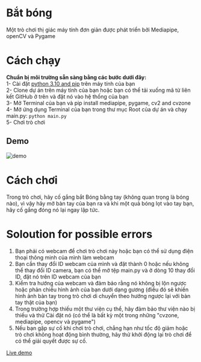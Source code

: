 # Bắt bóng
Một trò chơi thị giác máy tính đơn giản được phát triển bởi Mediapipe, openCV và Pygame

# Cách chạy
**Chuẩn bị môi trường sẵn sàng bằng các bước dưới đây:**<br>
1- Cài đặt [python 3.10 and pip](https://www.python.org/) trên máy tính của bạn<br>
2- Clone dự án trên máy tính của bạn hoặc bạn có thể tải xuống mã từ liên kết GitHub ở trên và đặt nó vào hệ thống của bạn<br>
3-  Mở Terminal của bạn và  pip install mediapipe, pygame, cv2 and cvzone<br>
4- Mở ứng dụng Terminal của bạn trong thư mục Root của dự án và chạy main.py: `python main.py`<br>
5- Chơi trò chơi
## Demo
![demo](/images/demo.png)

# Cách chơi
Trong trò chơi, hãy cố gắng bắt Bóng bằng tay (không quan trọng là bóng nào), vì vậy hãy mở bàn tay của bạn ra và khi một quả bóng lọt vào tay bạn, hãy cố gắng đóng nó lại ngay lập tức.
# Soloution for possible errors
1. Bạn phải có webcam để chơi trò chơi này hoặc bạn có thể sử dụng điện thoại thông minh của mình làm webcam<br>
1. Bạn cần thay đổi ID webcam của mình và đặt thành 0 hoặc nếu không thể thay đổi ID camera, bạn có thể mở tệp main.py và ở dòng 10 thay đổi ID, đặt nó trên ID webcam của bạn<br>
1. Kiểm tra hướng của webcam và đảm bảo rằng nó không bị lộn ngược hoặc phản chiếu hình ảnh của bạn dưới dạng gương (điều đó sẽ khiến hình ảnh bàn tay trong trò chơi di chuyển theo hướng ngược lại với bàn tay thật của bạn)<br>
1. Trong trường hợp thiếu một thư viện cụ thể, hãy đảm bảo thư viện nào bị thiếu và thử Cài đặt nó (có thể là bất kỳ một trong những "cvzone, mediapipe, opencv và pygame")<br>
1. Nếu bạn gặp sự cố khi chơi trò chơi, chẳng hạn như tốc độ giảm hoặc trò chơi không hoạt động bình thường, hãy thử khởi động lại trò chơi để có thể giải quyết được sự cố.<br>
   
[Live demo]()

